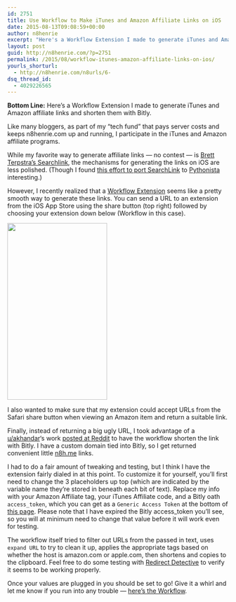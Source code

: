 ```yaml
---
id: 2751
title: Use Workflow to Make iTunes and Amazon Affiliate Links on iOS
date: 2015-08-13T09:08:59+00:00
author: n8henrie
excerpt: "Here's a Workflow Extension I made to generate iTunes and Amazon affiliate links and shorten them with Bitly."
layout: post
guid: http://n8henrie.com/?p=2751
permalink: /2015/08/workflow-itunes-amazon-affiliate-links-on-ios/
yourls_shorturl:
  - http://n8henrie.com/n8urls/6-
dsq_thread_id:
  - 4029226565
---
```

**Bottom Line:** Here&#8217;s a Workflow Extension I made to generate iTunes and Amazon affiliate links and shorten them with Bitly.<!--more-->

Like many bloggers, as part of my &#8220;tech fund&#8221; that pays server costs and keeps n8henrie.com up and running, I participate in the iTunes and Amazon affiliate programs.

While my favorite way to generate affiliate links &#8212; no contest &#8212; is <a href="http://brettterpstra.com/projects/searchlink" target="_blank">Brett Terpstra&#8217;s Searchlink</a>, the mechanisms for generating the links on iOS are less polished. (Though I found <a href="http://editorial-app.appspot.com/workflow/5803016212971520/Id9R-MLqQ4g" target="_blank">this effort to port SearchLink</a> to <a title="Pythonista" href="https://itunes.apple.com/us/app/pythonista/id528579881?mt=8&uo=4&at=10l5H6" target="_blank">Pythonista</a> interesting.)

However, I recently realized that a <a title="Workflow: Powerful Automation Made Simple" href="https://itunes.apple.com/us/app/workflow-powerful-automation/id915249334?mt=8&uo=4&at=10l5H6" target="_blank">Workflow Extension</a> seems like a pretty smooth way to generate these links. You can send a URL to an extension from the iOS App Store using the share button (top right) followed by choosing your extension down below (Workflow in this case).


<img class="aligncenter" src="http://n8henrie.com/wp-content/uploads/2015/08/20150813_File_Aug_13__8_46_24_AM.jpg" alt="" width="227" height="403" /> 

I also wanted to make sure that my extension could accept URLs from the Safari share button when viewing an Amazon item and return a suitable link.

Finally, instead of returning a big ugly URL, I took advantage of a <a href="https://www.reddit.com/user/akhandar" target="_blank">u/akhandar</a>&#8216;s work <a href="https://www.reddit.com/r/workflow/comments/2pgba9/shorten_url_by_bitly/" target="_blank">posted at Reddit</a> to have the workflow shorten the link with Bitly. I have a custom domain tied into Bitly, so I get returned convenient little <a href="http://n8h.me" target="_blank">n8h.me</a> links.

I had to do a fair amount of tweaking and testing, but I think I have the extension fairly dialed in at this point. To customize it for yourself, you&#8217;ll first need to change the 3 placeholders up top (which are indicated by the variable name they&#8217;re stored in beneath each bit of text). Replace my info with your Amazon Affiliate tag, your iTunes Affiliate code, and a Bitly oath `access_token`, which you can get as a `Generic Access Token` at the bottom of <a href="https://bitly.com/a/oauth_apps" target="_blank">this page</a>. Please note that I have expired the Bitly access_token you&#8217;ll see, so you will at minimum need to change that value before it will work even for testing.

The workflow itself tried to filter out URLs from the passed in text, uses `expand URL` to try to clean it up, applies the appropriate tags based on whether the host is amazon.com or apple.com, then shortens and copies to the clipboard. Feel free to do some testing with <a href="http://redirectdetective.com/" target="_blank">Redirect Detective</a> to verify it seems to be working properly.

Once your values are plugged in you should be set to go! Give it a whirl and let me know if you run into any trouble &#8212; <a href="https://workflow.is/workflows/5942fafc9a974968a4fc5ed0535ea30d" target="_blank">here&#8217;s the Workflow</a>.